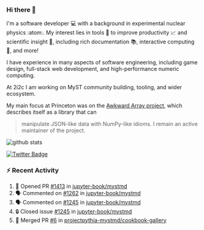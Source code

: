 ### Hi there 👋 

I'm a software developer 💻 with a background in experimental nuclear physics :atom:. My interest lies in tools :wrench: to improve productivity :chart_with_upwards_trend: and scientific insight :telescope:, including rich documentation 📚, interactive computing 🧮, and more! 

I have experience in many aspects of software engineering, including game design, full-stack web development, and high-performance numeric computing. 

At 2i2c I am working on MyST community building, tooling, and wider ecosystem. 

My main focus at Princeton was on the [Awkward Array project](awkward-array.org/), which describes itself as a library that can 
> manipulate JSON-like data with NumPy-like idioms. I remain an active maintainer of the project. 

![github stats](https://github-readme-stats.vercel.app/api?username=agoose77&show_icons=true&hide_rank=true&hide_title=true&bg_color=30,e76445,904e95&text_color=efe3ec&icon_color=efe3ec)
<!--
**agoose77/agoose77** is a ✨ _special_ ✨ repository because its `README.md` (this file) appears on your GitHub profile.

Here are some ideas to get you started:

- 🔭 I’m currently working on ...
- 🌱 I’m currently learning ...
- 👯 I’m looking to collaborate on ...
- 🤔 I’m looking for help with ...
- 💬 Ask me about ...
- 📫 How to reach me: ...
- 😄 Pronouns: ...
- ⚡ Fun fact: ...
-->

[![Twitter Badge](https://img.shields.io/twitter/follow/agoose77?style=flat-square&logo=Twitter&logoColor=white&color=cornflowerblue)](https://twitter.com/agoose77)

### :zap: Recent Activity

<!--START_SECTION:activity-->
1. 💪 Opened PR [#1413](https://github.com/jupyter-book/mystmd/pull/1413) in [jupyter-book/mystmd](https://github.com/jupyter-book/mystmd)
2. 🗣 Commented on [#1262](https://github.com/jupyter-book/mystmd/pull/1262#issuecomment-2250107283) in [jupyter-book/mystmd](https://github.com/jupyter-book/mystmd)
3. 🗣 Commented on [#1245](https://github.com/jupyter-book/mystmd/issues/1245#issuecomment-2250104687) in [jupyter-book/mystmd](https://github.com/jupyter-book/mystmd)
4. 🔒 Closed issue [#1245](https://github.com/jupyter-book/mystmd/issues/1245) in [jupyter-book/mystmd](https://github.com/jupyter-book/mystmd)
5. 🎉 Merged PR [#6](https://github.com/projectpythia-mystmd/cookbook-gallery/pull/6) in [projectpythia-mystmd/cookbook-gallery](https://github.com/projectpythia-mystmd/cookbook-gallery)
<!--END_SECTION:activity-->
